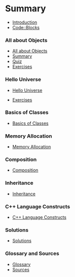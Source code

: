 # Summary

* [Introduction](README.md)
* [Code::Blocks](codeblocks.md)

### All about Objects

* [All about Objects](all_about_objects/its_all_about_objects.md)
* [Summary](all_about_objects/summary.md)
* [Quiz](all_about_objects/quiz.md)
* [Exercises](all_about_objects/exercises.md)

### Hello Universe

* [Hello Universe](hello_universe/hello_universe.md)
<!-- * [Summary](hello_universe/summary.md)
* [Quiz](hello_universe/quiz.md) -->
* [Exercises](hello_universe/exercises.md)

### Basics of Classes

* [Basics of Classes](basics_of_classes/basics_of_classes.md)
<!-- * [Summary](basics_of_classes/summary.md) -->
<!-- * [Quiz](basics_of_classes/quiz.md) -->
<!-- * [Exercises](basics_of_classes/exercises.md) -->

### Memory Allocation

* [Memory Allocation](memory_allocation/memory_allocation.md)
<!-- * [Summary](memory_allocation/summary.md) -->
<!-- * [Quiz](memory_allocation/quiz.md) -->
<!-- * [Exercises](memory_allocation/exercises.md) -->

### Composition

* [Composition](composition/composition.md)
<!-- * [Summary](composition/summary.md) -->
<!-- * [Quiz](composition/quiz.md) -->
<!-- * [Exercises](composition/exercises.md) -->

### Inheritance

* [Inheritance](inheritance/inheritance.md)
<!-- * [Summary](inheritance/summary.md) -->
<!-- * [Quiz](inheritance/quiz.md) -->
<!-- * [Exercises](inheritance/exercises.md) -->

### C++ Language Constructs

* [C++ Language Constructs](cpp_language_constructs/cpp_language_constructs.md)
<!-- * [Summary](cpp_language_constructs/summary.md) -->
<!-- * [Quiz](cpp_language_constructs/quiz.md) -->
<!-- * [Exercises](cpp_language_constructs/exercises.md) -->

### Solutions

* [Solutions](solutions/solutions.md)

### Glossary and Sources

* [Glossary](glossary.md)
* [Sources](sources.md)

